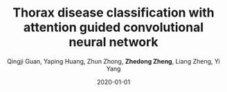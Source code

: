 ---
title: "Thorax disease classification with attention guided convolutional neural network"
collection: publications
permalink: /publication/2020-01-01-Thorax-disease-classification-with-attention-guided-convolutional-neural-network
date: 2020-01-01
doi: 10.1016/j.patrec.2019.11.040
venue: 'Pattern Recognition Letters'
paperurl: 'https://zdzheng.xyz/files/Guan_PRL20.pdf'
author: 'Qingji Guan,  Yaping Huang,  Zhun Zhong,  <strong>Zhedong Zheng</strong>,  Liang Zheng,  Yi Yang'
citation: ' Qingji Guan,  Yaping Huang,  Zhun Zhong,  Zhedong Zheng,  Liang Zheng,  Yi Yang, &quot;Thorax disease classification with attention guided convolutional neural network.&quot; Pattern Recognition Letters, 2020. DOI: 10.1016/j.patrec.2019.11.040'
pub_year: '2020'
bib: >
    
    @article{guan2020thorax,  <br\>    author = "Guan, Qingji and Huang, Yaping and Zhong, Zhun and Zheng, Zhedong and Zheng, Liang and Yang, Yi",  <br\>    doi = "10.1016/j.patrec.2019.11.040",  <br\>    title = "Thorax disease classification with attention guided convolutional neural network",  <br\>    journal = "Pattern Recognition Letters",  <br\>    volume = "131",  <br\>    pages = "38--45",  <br\>    year = "2020",  <br\>    url = "https://zdzheng.xyz/files/Guan\_PRL20.pdf",  <br\>    publisher = "Elsevier"
    }
    

---